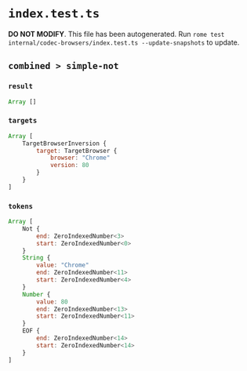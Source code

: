 # `index.test.ts`

**DO NOT MODIFY**. This file has been autogenerated. Run `rome test internal/codec-browsers/index.test.ts --update-snapshots` to update.

## `combined > simple-not`

### `result`

```javascript
Array []
```

### `targets`

```javascript
Array [
	TargetBrowserInversion {
		target: TargetBrowser {
			browser: "Chrome"
			version: 80
		}
	}
]
```

### `tokens`

```javascript
Array [
	Not {
		end: ZeroIndexedNumber<3>
		start: ZeroIndexedNumber<0>
	}
	String {
		value: "Chrome"
		end: ZeroIndexedNumber<11>
		start: ZeroIndexedNumber<4>
	}
	Number {
		value: 80
		end: ZeroIndexedNumber<13>
		start: ZeroIndexedNumber<11>
	}
	EOF {
		end: ZeroIndexedNumber<14>
		start: ZeroIndexedNumber<14>
	}
]
```
